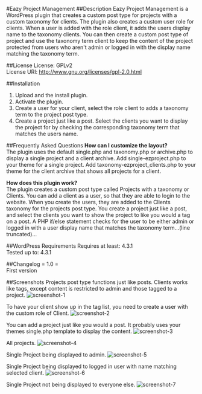 #Eazy Project Management
##Description
Eazy Project Management is a WordPress plugin that creates a custom post type for projects with a custom taxonomy for clients. The plugin also creates a custom user role for clients. When a user is added with the role client, it adds the users display name to the taxonomy clients. You can then create a custom post type of project and use the taxonomy term client to keep the content of the project protected from users who aren\'t admin or logged in with the display name matching the taxonomy term.

##License
License: GPLv2  
License URI: http://www.gnu.org/licenses/gpl-2.0.html  

##Installation
1. Upload and the install plugin.
2. Activate the plugin.
3. Create a user for your client, select the role client to adds a taxonomy term to the project post type.
4. Create a project just like a post. Select the clients you want to display the project for by checking the corresponding taxonomy term that matches the users name.


##Frequently Asked Questions 
**How can I customize the layout?**  
The plugin uses the default single.php and taxonomy.php or archive.php to display a single project and a client archive. Add single-ezproject.php to your theme for a single project. Add taxonomy-ezproject_clients.php to your theme for the client archive that shows all projects for a client. 
  
**How does this plugin work?**  
The plugin creates a custom post type called Projects with a taxonomy or Clients. You can add a client as a user, so that they are able to login to the website. When you create the users, they are added to the Clients taxonomy for the projects post type. You create a project just like a post, and select the clients you want to show the project to like you would a tag on a post. A PHP if/else statement checks for the user to be either admin or logged in with a user display name that matches the taxonomy term...(line truncated)...

##WordPress Requirements
Requires at least: 4.3.1   
Tested up to: 4.3.1  

##Changelog
= 1.0 =  
First version


##Screenshots 
Projects post type functions just like posts. Clients works like tags, except content is restricted to admin and those tagged to a project.
![screenshot-1](https://cloud.githubusercontent.com/assets/6818209/12076989/38f5cb36-b18c-11e5-9511-ecabfa48f55a.jpg)
  
To have your client show up in the tag list, you need to create a user with the custom role of Client.
![screenshot-2](https://cloud.githubusercontent.com/assets/6818209/12076990/38f63670-b18c-11e5-8f4d-207e08d517a3.jpg)
  
You can add a project just like you would a post. It probably uses your themes single.php template to display the content.
![screenshot-3](https://cloud.githubusercontent.com/assets/6818209/12076993/38f78160-b18c-11e5-86b4-6a3dbbd44791.jpg)
  
All projects.
![screenshot-4](https://cloud.githubusercontent.com/assets/6818209/12076988/38efb19c-b18c-11e5-8f0e-baa18c5e3b4c.jpg)
  
Single Project being displayed to admin.
![screenshot-5](https://cloud.githubusercontent.com/assets/6818209/12076987/38e06f98-b18c-11e5-8436-8587404b3d0a.jpg)
  
Single Project being displayed to logged in user with name matching selected client.
![screenshot-6](https://cloud.githubusercontent.com/assets/6818209/12076991/38f6496c-b18c-11e5-9f39-9dadb48b8b11.jpg)
  
Single Project not being displayed to everyone else.
![screenshot-7](https://cloud.githubusercontent.com/assets/6818209/12076992/38f6f63c-b18c-11e5-900e-ee12d8c555da.jpg)